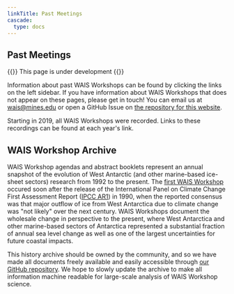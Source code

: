 ```yaml
---
linkTitle: Past Meetings
cascade:
  type: docs
---
```


## Past Meetings
{{<callout type="warning" emoji="🚧">}}
  This page is under development
{{</callout>}}

Information about past WAIS Workshops can be found by clicking the links on the left sidebar. If you have information about WAIS Workshops that does not appear on these pages, please get in touch! You can email us at [wais@mines.edu](mailto:wais@mines.edu) or open a GitHub Issue on [the repository for this website](https://github.com/waisworkshop/waisworkshop.github.io). 

Starting in 2019, all WAIS Workshops were recorded. Links to these recordings can be found at each year's link. 


## WAIS Workshop Archive

WAIS Workshop agendas and abstract booklets represent an annual snapshot of the evolution of West Antarctic (and other marine-based ice-sheet sectors) research from 1992 to the present. The [first WAIS Workshop](past-meetings/1992) occured soon after the release of the International Panel on Climate Change First Assessment Report ([IPCC AR1](https://archive.ipcc.ch/ipccreports/far/wg_I/ipcc_far_wg_I_full_report.pdf)) in 1990, when the reported consensus was that major outflow of ice from West Antarctica due to climate change was "not likely" over the next century. WAIS Workshops document the wholesale change in perspective to the present, where West Antarctica and other marine-based sectors of Antarctica represented a substantial fraction of annual sea level change as well as one of the largest uncertainties for future coastal impacts. 

This history archive should be owned by the community, and so we have made all documents freely available and easily accessible through [our GitHub repository](https://github.com/waisworkshop/waisworkshop.github.io). We hope to slowly update the archive to make all information machine readable for large-scale analysis of WAIS Workshop science. 

